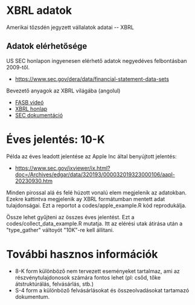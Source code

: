 # XBRL adatok

Amerikai tőzsdén jegyzett vállalatok adatai -- XBRL

## Adatok elérhetősége

US SEC honlapon ingyenesen elérhető adatok negyedéves felbontásban 2009-től.

- https://www.sec.gov/dera/data/financial-statement-data-sets

Bevezető anyagok az XBRL világába (angolul)

- [FASB videó](https://www.fasb.org/academics#section-5)
- [XBRL honlap](https://xbrl.us/home/use/filings-database/)
- [SEC dokumentáció](https://www.sec.gov/files/aqfs.pdf)


# Éves jelentés: 10-K

Példa az éves leadott jelentése az Apple Inc által benyújtott jelentés:

  - https://www.sec.gov/ixviewer/ix.html?doc=/Archives/edgar/data/320193/000032019323000106/aapl-20230930.htm

Minden pirossal alá és felé húzott vonalú elem megjelenik az adatokban. Ezekre kattintva megjelenik ay XBRL formátumban mentett adat tulajdonságai.
Ezt a reportot a codes/apple_example.R kód reprodukálja.


Össze lehet gyűjteni az összes éves jelentést. Ezt a codes/collect_data_example.R mutatja. Itt az elérési utak átirása után a "type_gather" váltoyót "10K"-re kell állitani.

# További hasznos információk

  - 8-K form különböző nem tervezett eseményeket tartalmaz, ami az részvénytulajdonosok számára fontos lehet (pl: csőd, tőke átstruktúrálás, felvásárlás, stb.)
  - S-4 form a különböző felvásárlásokat és összeolvadásokat tartamazó dokumentum.
